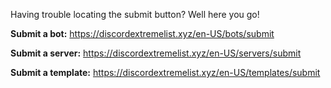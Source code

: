 Having trouble locating the submit button? Well here you go!

**Submit a bot:** <https://discordextremelist.xyz/en-US/bots/submit>

**Submit a server:** <https://discordextremelist.xyz/en-US/servers/submit>

**Submit a template:** <https://discordextremelist.xyz/en-US/templates/submit>